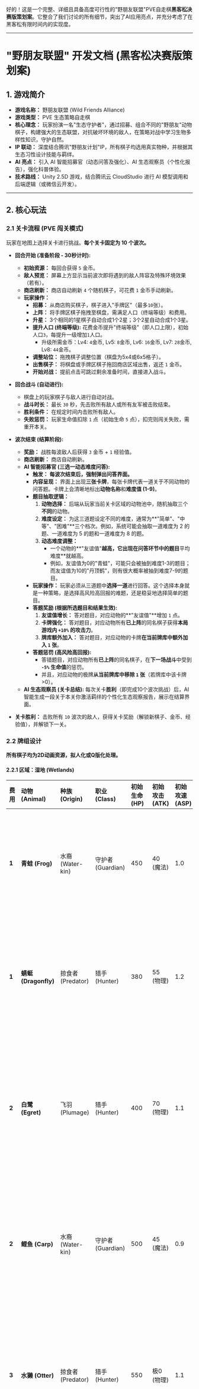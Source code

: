 好的！这是一个完整、详细且具备高度可行性的"野朋友联盟"PVE自走棋**黑客松决赛版策划案**。它整合了我们讨论的所有细节，突出了AI应用亮点，并充分考虑了在黑客松有限时间内的实现度。

---

# **"野朋友联盟" 开发文档 (黑客松决赛版策划案)**

## 1. 游戏简介

*   **游戏名称：** 野朋友联盟 (Wild Friends Alliance)
*   **游戏类型：** PVE 生态策略自走棋
*   **核心理念：** 玩家扮演一名"生态守护者"，通过招募、组合不同的"野朋友"动物棋子，构建强大的生态联盟，对抗破坏环境的敌人，在策略对战中学习生物多样性知识，守护自然。
*   **IP 联动：** 深度结合腾讯"野朋友计划"IP，所有棋子均选用真实物种，并根据其生态习性设计技能与羁绊。
*   **AI 亮点：** 引入 AI 智能招募官（动态问答及强化）、AI 生态观察员（个性化报告），强化科普体验。
*   **技术路线：** Unity 2.5D 游戏，结合腾讯云 CloudStudio 进行 AI 模型调用和后端逻辑（或微信云开发）。

---

## 2. 核心玩法

### 2.1 关卡流程 (PVE 闯关模式)

玩家在地图上选择关卡进行挑战。**每个关卡固定为 10 个波次。**

*   **回合开始 (准备阶段 - 30秒计时):**
    *   **初始资源：** 每回合获得 `5` 金币。
    *   **敌人预览：** 屏幕上方显示当前波次即将遇到的敌人阵容及特殊环境效果（若有）。
    *   **商店刷新：** 商店自动刷新 `4` 个随机棋子，可花费 `1` 金币手动刷新。
    *   **玩家操作：**
        *   **招募：** 从商店购买棋子，棋子进入"手牌区"（最多`10`张）。
        *   **上阵：** 将手牌区棋子拖拽至棋盘，需满足人口（终端等级）和费用。
        *   **升星：** 3个相同的1星棋子自动合成1个2星；3个2星自动合成1个3星。
        *   **提升人口 (终端等级):** 花费金币提升"终端等级"（即人口上限），初始人口`3`，每提升一级增加`1`人口。
            *   升级所需金币：Lv4: `4`金币, Lv5: `8`金币, Lv6: `16`金币, Lv7: `28`金币, Lv8: `44`金币。
        *   **调整站位：** 拖拽棋子调整位置（棋盘为5x4或6x5格子）。
        *   **出售棋子：** 将棋盘或手牌区棋子拖回商店区域出售，返还 `1` 金币。
        *   **开始对战：** 提前点击可跳过剩余准备时间，直接进入战斗。

*   **回合战斗 (自动进行):**
    *   棋盘上的玩家棋子与敌人进行自动对战。
    *   **战斗时长：** 最长 `30` 秒，先击败所有敌人或所有友军被击败结束。
    *   **胜利条件：** 在规定时间内击败所有敌人。
    *   **失败惩罚：** 玩家生命值扣除 `1` 点（初始生命 `5` 点），扣完则闯关失败，需重开本关。

*   **波次结束 (结算阶段):**
    *   **奖励：** 战胜每波敌人后获得 `3` 金币 + `1` 经验值。
    *   **商店刷新：** 商店自动刷新。
    *   **AI 智能招募官 (三选一动态难度问答):**
        *   **触发：** **每波次结束后，强制弹出问答界面。**
        *   **内容呈现：** 界面上出现**三张卡牌**，每张卡牌代表一道关于不同动物的问答题。卡牌上会清晰地标出**动物名称**和**难度值 (1-9)**。
        *   **题目抽取逻辑：**
            1.  **动物选择：** 后端从玩家当前关卡区域的动物池中，随机抽取三个**不同**的动物。
            2.  **难度设定：** 为这三道题设定不同的难度，通常为**"简单"、"中等"、"困难"**三个档次。例如，系统可能会抽取一道难度为 2 的题、一道难度为 5 的题和一道难度为 8 的题。
            3.  **动态难度调整：**
                *   一个动物的**"友谊值"**越高，它出现在问答环节中的题目**平均难度**就越高。
                *   例如，友谊值为0的"青蛙"，可能只会被抽到难度1-3的题目；而友谊值为10的"丹顶鹤"，则有很大概率被抽到难度7-9的题目。
        *   **玩家操作：** 玩家必须从三道题中**选择一道**进行回答。这个选择本身就是一种策略，是选择高风险高回报的难题，还是稳妥地选择简单的题目。
        *   **答题奖励 (根据所选题目和结果生效):**
            1.  **友谊值增长：** 答对题目，对应动物的**"友谊值"**增加 `1` 点。
            2.  **卡牌强化：** 答对题目，对应动物所有**已上阵**的同名棋子获得**本局游戏内 `+10%` 的攻击力**。
            3.  **牌库额外加入：** 答对题目，对应动物的卡牌**在当前牌库中额外加入 `1` 张**。
        *   **答题惩罚 (高风险高回报):**
            *   答错题目，对应动物所有**已上阵**的同名棋子，在**下一场战斗**中受到 **`-5%` 生命值**的惩罚。
            *   并且，对应动物的极牌**从当前牌库中移除 `1` 张**（若牌库中该卡牌>0）。
    *   **AI 生态观察员 (关卡总结):** 每次关卡**胜利**（即完成10个波次挑战）后，AI 智能生成一段关于本关你激活羁绊的个性化生态观察报告，展示在结算界面。

*   **关卡胜利：** 击败所有 `10` 波次的敌人，获得关卡奖励（解锁新棋子、金币、经验值），并解锁下一关。

### 2.2 牌组设计

**所有棋子均为2D动画资源，拟人化或Q版化处理。**

#### 2.2.1 区域：湿地 (Wetlands)

| 费用 | 动物 (Animal) | 种族 (Origin) | 职业 (Class) | 初始生命 (HP) | 初始攻击 (ATK) | 初始攻速 (ASP) | 初始护甲 (ARM) | 技能描述 (Ability) |
| :--- | :--- | :--- | :--- | :--- | :--- | :--- | :--- | :--- |
| **1** | **青蛙 (Frog)** | 水裔 (Water-kin) | 守护者 (Guardian) | 450 | 40 (魔法) | 1.0 | 10 | **弹力舌鞭：** 伸出舌头对最远的一个敌人造成少量`80`魔法伤害并短暂眩晕`1.5`秒。 |
| **1** | **蜻蜓 (Dragonfly)** | 掠食者 (Predator) | 猎手 (Hunter) | 380 | 55 (物理) | 1.2 | 5 | **迅捷突袭：** 快速冲向生命值最低的敌人，进行一次快速的`2`连击，每次造成`40`物理伤害。 |
| **2** | **白鹭 (Egret)** | 飞羽 (Plumage) | 猎手 (Hunter) | 400 | 70 (物理) | 1.1 | 8 | **精准狩猎：** 对目标敌人极成`100`物理伤害，如果该敌人的生命值低于`50%`，则此技能必定暴击（`1.5`倍伤害）。 |
| **2** | **鲤鱼 (Carp)** | 水裔 (Water-kin) | 守护者 (Guardian) | 500 | 45 (魔法) | 0.9 | 12 | **鱼跃之护：** 为自身和旁边生命值最低的一名友军套上一个可以吸收`120`伤害的护盾，持续`5`秒。 |
| **3** | **水獭 (Otter)** | 掠食者 (Predator) | 猎手 (Hunter) | 550 | 极0 (物理) | 1.1 | 10 | **回旋水刃：** 旋转自身，对周围`2`格所有敌人造成`150`物理伤害，并短暂提升自己`20%`的闪避率，持续`3`秒。 |
| **3** | **野鸭 (Wild Duck)** | 飞羽 (Plumage) | 守护者 (Guardian) | 600 | 60 (魔法) | 1.0 | 15 | **集群鸣叫：** 发出响亮的叫声，为所有友军提供一个持续`5`秒的`+15`防御力加成。 |
| **4** | **扬子鳄 (Chinese Alligator)** | 水裔 (Water-kin) | 守护者 (Guardian) | 800 | 100 (物理) | 0.8 | 25 | **死亡翻滚：** 锁定一名敌人进行撕咬，造成`2`秒持续伤害（每秒`60`物理）并压制（无法移动和攻击）`2`极。 |
| **4** | **丹顶鹤 (Red-crowned Crane)** | 飞羽 (Plumage) | 极手 (Hunter) | 650 | 120 (魔法) | 1.0 | 10 | **鹤唳九天：** 发出一声清亮的鹤唳，对大范围`3`格内的所有敌人造成`200`魔法伤害并短暂减速`30%`，持续`3`秒。 |
| **5** | **中华鲟 (Chinese Sturgeon)** | 水裔 (Water-kin) | 守护者 (Guardian) | 1000 | 80 (魔法) | 0.7 | 30 | **古老摆尾：** 蓄力后猛烈甩动尾巴，将前方`3`格的所有敌人击飞`2`秒并造成`250`魔法伤害。 |
| **5** | **黑鹳 (Black Stork)** | 掠食者 (Predator) | 猎手 (Hunter) | 900 | 150 (物理) | 1.0 | 15 | **风暴之翼：** 召唤一道持续`4`秒移动的龙卷风，吸引沿途的敌人并造成每秒`80`物理伤害。 |

#### 2.2.2 羁绊设计 (湿地专属)

| 类型 | 羁绊名称 | 激活所需极量 | 效果描述 |
| :--- | :--- | :--- | :--- |
| **种族** | **水裔 (Water-kin)** | (2) / (4) | **(2) 名：** 战斗开始时，所有友军获得一个基于自身`10%`最大生命值的护盾，持续`8`秒。<br>** (4) 名：** 护盾效果翻倍 (`20%`)，并且所有友军每`3`秒回复`20`生命值。 |
| **种族** | **飞羽 (Plumage)** | (2) / (4) | **(2) 名：** 所有【飞羽】单位获得额外`15%`攻击速度。<br>** (4) 名：** 所有友军都获得`10%`攻击速度加成，且【飞羽】单位的普攻有`25%`概率发射额外的羽刃，造成`50%`普攻伤害。 |
| **种族** | **掠食者 (Predator)** | (2) / (4) | **(2) 名：** 【掠食者】们对生命值低于`50%`的敌人造成额外`15%`伤害。<br>** (4) 名：** 所有友军都获得此效果，并且【极食者】在击杀敌人后会短暂进入狂暴状态（攻速提升`50%`），极续`3`秒。 |
| **职业** | **守护者 (Guardian)** | (2) / (4) | **(2) 名：** 所有【守护者】获得额外`+20`护甲和`+15`魔抗。<br>** (4) 名：** 所有友军都获得`+15`护甲和`+10`魔抗加成。 |
| **职业** | **猎手 (Hunter)** | (2) / (4) | **(2) 名：：** 所有【猎手】获得额外`+15`攻击力和`+15`法术强度。<br>** (4) 名：** 所有友军都获得`+极0`攻击力和`+10`法术强度加成。 |

#### 2.2.3 牌库机制 (云顶模式)

每个区域（MVP阶段仅开放湿地）都有自己独立的牌库。

*   **商店槽位：** `4` 个。
*   **初始总卡牌数量 (初始牌库，可被问答奖励修改):**
    *   1费棋子：`20` 张
    *   2费棋子：`15` 张
    *   3费棋子：`10` 张
    *   4费棋子：`8` 张
    *   5费棋子：`7` 张
*   **商店刷新概率：**
    *   商店刷新出的卡牌费用分布，**随当前波次数量提升**。
    *   例如 (可调整)：
        | 波次 | 1费概率 | 2费概率 | 3费概率 | 4费概率 | 5费概率 |
        | :--- | :--- | :--- | :极 | :--- | :--- |
        | 1-2 | 50% | 30% | 20% | 0% | 0% |
        | 3-4 | 35% | 35% | 20% | 10% | 0% |
        | 5-6 | 25% | 35% | 25% | 10% | 5% |
        | 7-8 | 15% | 25% | 35% | 20% | 5% |
        | 9-10 | 10% | 15% | 30% | 30% | 15% |

### 2.3 区域增益 (MVP仅湿地)

*   **湿地区域增益：** 在湿地关卡中，所有拥有"水裔"或"飞羽"种族羁绊的友军，额外获得`+5%`生命值和`+5%`攻击力。

---

## 3. 关卡地图设计 (MVP)

*   **区域：** 仅开放**"湿地"区域**。
*   **关卡数量：** 湿地区域共 `3` 个关卡 (W1-1 到 W1-3)。每个关卡由 `10` 波敌人组成。
*   **关卡结构：**
    *   W1-1: 基础适应 (难度：简单)
    *   W1-2: 生态挑战 (难度：中等)
    *   W1-3: 污染危机 (难度：困难 - 包含 Boss)

好的，这个修改方向非常合理！敌人设计可以更具想象力和游戏性，以"污染"为主题，将抽象的威胁具象化为具有独特机制的怪物，这样可以更好地与"守护野朋友"的主题形成对比和冲突。

我将为你设计几个系列的**"污染怪物"**，这些怪物会根据不同的主题和阶段出现，提供多样化的挑战。

---

### **污染敌人设计 (示例)**

我们将敌人划分为几个污染类型，每个类型都有其核心机制和视觉风格。

#### **系列一：工业废弃物 / 机械污染 (Industrial Waste / Mechanical Pollution)**

这类敌人通常由废弃的工业产品或垃圾组成，具有坚硬、迟钝但攻击力强的特点，或拥有污染环境的能力。

| 敌人类型 (Enemy Type) | 基础属性 | 描述与技能 (基于污染主题) |
| :--- | :--- | :--- |
| **污染幼虫 (Pollution Larva)** | 低血低攻，无特殊技能。 | 由废弃塑料或油污团块构成，数量多，是污染扩散的先锋。 |
| **废弃桶怪 (Barrel Blight)** | 中等生命，中等物理攻击。 | 笨重的废弃油桶，滚动攻击。技能：**"泄露腐蚀"**，死亡时原地散布一片"腐蚀液体"，使进入区域的友军护甲短暂降低。 |
| **废气蚊虫 (Exhaust Mosquito)** | 低血量，中等魔法攻击，飞行单位。 | 由工业废气凝结成的蚊虫。技能：**"疲惫嘶鸣"**，攻击时有`20%`概率使目标"疲惫"（攻速降低`20%`）。 |
| **生锈机械守卫 (Rusty Mech Guard)** | 高生命，中等物理攻击，高护甲。 | 废弃工厂的守卫机器人，行动缓慢但防御力强。技能：**"立场干扰"**，每隔一段时间，对周围友军施加"磁场干扰"，使其技能冷却时间延长`1`秒。 |
| **工业废水兽 (Industrial Waste Beast)** | 高生命，高物理攻击，攻击附带毒伤。 | 巨大的工业废渣聚合体。技能：**"毒素爆发"**，攻击时额外造成少量持续毒伤。 |
| **巨型排污管道 (Giant Drainage Pipe)** | 极高生命，无法移动，范围魔法攻击。 | **Boss单位**。核心技能：**"毒液飞溅"**，每隔`5`秒向棋盘随机位置喷射一次"毒液飞溅"（范围魔法伤害），并在数秒内留下一片"毒沼"区域，持续对区域内的友军造成伤害。 |

#### **系列二：生物变异 / 毒素侵蚀 (Biological Mutation / Toxic Erosion)**

这类敌人由受污染的生物或环境中的毒素演变而来，通常具有特殊的异常状态攻击，极能自我复制。

| 敌人类型 (Enemy Type) | 基础属性 | 描述与技能 (基于污染主题) |
| :--- | :--- | :--- |
| **变异孢子 (Mutant Spore)** | 极低血量，无攻击。 | 死亡时分裂成`2`个更小的孢子。是传播污染的根源。 |
| **污染藤蔓 (Pollution Vine)** | 中等生命，无攻击，拥有缠绕能力。 | 扎根于被污染土地的藤蔓。技能：**"缠绕束缚"**，每隔一段时间，随机缠绕一名友军`2`秒，使其无法移动和攻击。 |
| **疫病软泥怪 (Plague Slime)** | 中等生命，近战攻击，自带减速光环。 | 缓慢移动，接触到的友军会受到"瘟疫"影响（攻击速度和移动速度降低）。技能：**"分裂"**，生命值低于`50%`时分裂成`2`只小软泥怪。 |
| **剧毒沼泽鱼 (Toxic Swampfish)** | 中等生命，远程魔法攻击，攻击附带中毒。 | 在被污染的水中变异的鱼类。技能：**"毒液溅射"**，攻击时`20%`概率造成溅射伤害，并使目标中毒。 |
| **污染巨蟾 (Corrupted Giant Toad)** | 高生命，中等魔法攻击，范围控制。 | 被毒素浸染的巨型两栖生物。技能：**"腐蚀之舌"**，伸出长舌将最远友军拉到身前，并使其护甲和魔抗大幅降低。 |
| **核心污染源 (Core Contaminant)** | 极高生命，无法移动，持续区域伤害。 | **Boss单位**。核心技能：**"腐化光环"**，持续对全场所有友军造成微量伤害。技能：**"污染爆发"**，每隔`8`秒爆发一次，对棋盘随机`3`个格子造成巨额魔法伤害。 |

#### **系列三：人类废弃物 / 文明入侵 (Human Waste / Civilization Invasion)**

这类敌人直接来源于人类不负责任的行为，例如塑料垃圾、盗猎工具，或代表城市扩张的威胁。

| 敌人类型 (Enemy Type) | 基础属性 | 描述与技能 (基于污染主题) |
| :--- | :--- | :--- |
| **塑料袋幽灵 (Plastic Bag Ghost)** | 极低血量，无攻击，阻碍移动。 | 在棋盘上随机飘荡，碰撞到的友军会暂时"缠绕"`1`秒，无法移动。 |
| **破损渔网 (Broken Fishing Net)** | 低血量，无法移动，缠绕友军。 | 部署在棋盘上，友军进入其范围内会被"缠绕"`2`秒。 |
| **盗猎陷阱 (Poacher's Trap)** | 极低血量，无法移动，高伤害。 | 部署在棋盘上，友军首次踩到时造成巨额物理伤害并眩晕`2`秒，陷阱消失。 |
| **垃圾回收车 (Garbage Collector Bot)** | 中等生命，中等物理攻击，远程吸取。 | 自动回收垃圾的机器人，但其排放的废气也有害。技能：**"垃圾吸附"**，吸取最远友军少量生命值，并为自己回复生命。 |
| **工地挖掘机 (Construction Excavator)** | 高生命，高物理攻击，摧毁防御。 | 城市的扩张机器。技能：**"重击"**，优先攻击护甲最高的友军，造成额外伤害并短暂击破其护甲。 |
| **城市边界 (Urban Sprawl)** | 极高生命，无法移动，范围攻击。 | **Boss单位**。核心技能：**"噪音污染"**，周期性对所有友军造成少量魔法伤害并短暂降低攻速。技能：**"区域侵蚀"**，每隔`10`秒，永久腐蚀棋盘上的`1`个格子，该格子上的友军属性降低。 |

---

### **如何将这些敌人整合到关卡中**

*   **W1-1: 基础适应 (工业废弃物入门)**
    *   **波次1-3：** 污染幼虫 (数量递增)
    *   **波次4-6：** 污染幼虫 + 废弃桶怪 (废弃桶怪数量递增)
    *   **波次7-9：** 废弃桶怪 + 废气蚊虫
    *   **波次10 (Boss)：** 废气蚊虫 + 工业废水兽 (迷你Boss)
*   **W1-2: 生态挑战 (生物变异主题)**
    *   **极次1-3：** 变异孢子 (死亡分裂，考验AOE)
    *   **波次4-6：** 污染藤蔓 + 疫病软泥怪 (考验控制免疫和风筝)
    *   **波次7-9：** 剧毒沼泽鱼 + 疫病软泥怪 + 污染藤蔓
    *   **波次10 (Boss)：** 污染巨蟾 + 剧毒沼泽鱼 (考验驱散和单体爆发)
*   **W1-3: 污染危机 (综合 Boss)**
    *   **波次1-3：** 塑料袋幽灵 + 污染幼虫
    *   **波次4-6：** 破损渔网 + 盗猎陷阱 (考验走位和拆除)
    *   **波次7-9：** 垃圾回收车 + 工业废水兽
    *   **波次10 (Boss)：** 巨型排污管道 (Boss) + 生锈机械守卫 + 不断刷新的污染幼虫

通过这种方式，每个关卡和波次都能给玩家带来不同的战术挑战和视觉体验，同时强化了"守护生态，对抗污染"的主题。
---

## 4. 技术实现要点 (MVP)

### 4.1 AI 应用亮点

1.  **AI 离线题库生成与难度标注 (核心亮点):**
    *   **实现方式：** 在项目开发阶段，离线运行一个自动化脚本，调用腾讯云大语言模型API，为每个动物生成一个包含**100道不重复题目**的JSON题库。
    *   **Prompt 关键要求：**
        1.  **生成多样化题目：** 要求LLM从生理特征、行为习性、栖息地、保护现状等多个维度生成题目。
        2.  **四选一单选题：** 严格要求生成格式为"四选一"的单项选择题。
        3.  **难度自我评估：** 要求LLM在生成每道题时，根据知识点的**"冷门程度"**和**"迷惑选项的干扰性"**，为该题标注一个 **1 (最简单) 到 9 (最困难)** 的难度值。
        4.  **难度分布均衡：** 要求LLM在生成100道题时，尽可能让难度值在1-9之间呈**正态分布**或**均匀分布**，避免所有题目都集中在某个难度区间。
    *   **去重策略：** 采用"增量式生成"策略，将已生成的题目作为上下文喂给LLM，要求新生成的题目知识点不得与已有题目重复。
    *   **最终产出：** 一个结构化的、包含海量带难度标签题目的高质量题库。

2.  **AI 智能招募官 (局内动态问答):**
    *   **实现方式：** 游戏**不再实时调用**LLM生成题目。而是由**后端云函数**从预先生成的JSON题库中，根据规则进行智能抽取和组合。
    *   **后端逻辑：**
        1.  接收Unity传来的玩家状态（友谊值、波次）。
        2.  随机抽取三个不同的动物。
        3.  根据每个动物的**友谊值**，在其专属题库中**加权随机**抽取一道题（友谊值越高，抽到高难度题的概率越大）。
        4.  确保抽出的三道题难度档次有区分度（例如，通过算法保证至少包含一个低难度和一个高难度的选项）。
        5.  将这三道题的数据（动物名、问题、选项、难度值）返回给Unity。
    *   **演示效果：** 玩家每波结束后都会面对一个充满策略选择的、难度动态变化的"三选一"问答挑战。

3.  **AI 生态观察员：** 关卡胜利后，**后端云函数**将玩家本关激活的羁绊名称列表（如`[水裔 Lv2, 守护者 Lv4]`）作为Prompt发送给AI，生成个性化的生态观察报告。

### 4.2 美术资源策略

*   **角色：**
    *   **实现方式：** 采用 **AI图片生成 (生成不同关键姿态的图片) + AI视频生成工具 (如Pika/Runway)** 进行"动画尝试"。
        *   **具体流程：**
            1.  使用AI图片生成器（如Nano Banana）生成**统一风格的、不同关键姿态的单张动物图片** (如翅膀上扬、翅膀下压、站立、攻击准备等)。
            2.  选择一张最能代表角色的**锚定图**。
            3.  将锚定图及关键姿态图导入**AI视频生成工具**，尝试用文字指令（`"looping flying animation"`, `"idle animation"`）生成**短视频动画**。
            4.  从生成的视频中**截取关键帧**，进行简单的去背景处理（如使用AI抠图工具），制作成Sprite Sheet。
        *   **(应急方案：若AI视频生成效果不佳或时间不足，立即回退到"AI生成原画 + DragonBones骨骼动画"或"静态图片+粒子特效"方案。)**
    *   **风格：** 统一为Q版卡通或扁平风格。
*   **敌人：** 采用 **AI生成原画 + 静态图平移 + 粒子特效** 的保底方案。
*   **UI：** 简洁清晰，突出"野朋友计划"IP元素，如使用其Logo、吉祥物或代表色。

### 4.3 技术架构 (MVP)

*   **前端 (Unity 游戏):**
    *   **应用形态：** 微信小程序 或 Web 端网页游戏 (根据赛道选择)。
    *   **引擎：** Unity 6，进行 2.5D 视角开发。
    *   **核心内容：** 所有UI、动画、战斗表现层逻辑、用户交互。
    *   **通信：** 通过 HTTP 请求与后端云函数通信。
    *   **资源加速：** 部署为微信小程序时，静态资源（图片、音视频）通过腾讯云边缘安全加速平台 EdgeOne (EO) 进行 CDN 加速。
    *   **发布：** 微信开发者工具预览/上传 或 WebGL 构建。
*   **后端 (腾讯云 CloudStudio / 微信云开发 / EdgeOne Functions):**
    *   **云函数/边缘函数：** 核心的 AI 功能（问答、报告生成）通过云函数或 EdgeOne 的边缘函数实现。
    *   **数据存储：** 玩家金币、生命值、友谊值、关卡进度、已解锁棋子等数据存储使用**微信云开发数据库**（若小程序）或**腾讯云MongoDB/TencentDB for MySQL**（若Web端）。
    *   **AI模型：** 利用 CloudStudio 提供的 AI 算力环境进行模型调用（例如腾讯混元大模型）。
*   **版本控制：** Unity Version Control (Plastic SCM) 进行团队协作。

---

## 5. 其他补充

*   **新手引导：** 制作简短的新手引导，介绍基本操作、自走棋玩法和**"三选一动态难度问答"**的核心机制、风险与回报。
*   **牌组设计原则：** 新增设计原则："动物的**初始数值强度**与其**知识普及度**（即题库平均难度）成**反比**。" 例如，像"大熊猫"这样家喻户晓的动物，其题库平均难度会偏低，为了平衡，它在游戏中的初始数值或成长性可能会被设计得略低于同费用的、知识更冷门的动物（如"毛冠鹿"）。
*   **"野朋友计划"IP展示：**
    *   **图鉴系统：** 游戏内设立一个"野朋友图鉴"，展示已解锁动物的真实照片、科普信息、以及当前友谊值等级。友谊值越高，解锁的科普内容越详细。
    *   **IP链接：** 在游戏内显眼位置（如图鉴界面、关卡选择界面），放置"野朋友计划"小程序二维码或官网链接，引导玩家了解更多。
*   **音乐音效：** 选择符合森林主题的轻松背景音乐和简洁的音效。
*   **UI/UX：** 保持界面简洁、直观，按钮反馈清晰，文字易于阅读。

这份详细的策划案为你们的黑客松项目提供了坚实的蓝图，覆盖了从玩法到技术的方方面面，能够帮助你们在有限时间内高效开发，并在评审中脱颖而出。